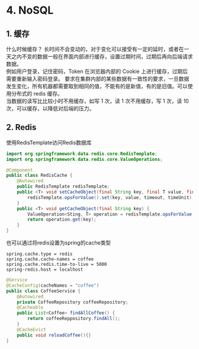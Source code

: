 # 4. NoSQL

## 1. 缓存

什么时候缓存？
长时间不会变动的，对于变化可以接受有一定的延时，或者在一天之内不变的数据一般在界面内部进行缓存，设置过期时间，过期后再向后端请求数据。  
例如用户登录，记住密码，Token 在浏览器内部的 Cookie 上进行缓存，过期后需要重新输入密码登录。
要求在集群内部的某些数据有一致性的要求，一旦数据发生变化，所有机器都需要取到相同的值，不能有的是新值，有的是旧值。可以使用分布式的 redis 缓存。  
当数据的读写比比较小时不用缓存，如写 1 次，读 1 次不用缓存，写 1 次，读 10 次，可以缓存，以降低对后端的压力。

## 2. Redis

使用RedisTemplate访问Redis数据库

```java
import org.springframework.data.redis.core.RedisTemplate;
import org.springframework.data.redis.core.ValueOperations;

@Component
public class RedisCache {
    @Autowired
    public RedisTemplate redisTemplate;
    public <T> void setCacheObject(final String key, final T value, final Long timeout, final TimeUnit timeUnit) {
        redisTemplate.opsForValue().set(key, value, timeout, timeUnit);
    }
    public <T> void getCacheObject(final String key) {
        ValueOperation<Sting, T> operation = redisTemplate.opsForValue();
        return operation.get(key);
    }
}
```

也可以通过将redis设置为spring的cache类型

```properties
spring.cache.type = redis
spring.cache.cache-names = coffee
spring.cache.redis.time-to-live = 5000
spring-redis.host = localhost
```

```java
@Service
@CacheConfig(cacheNames = "coffee")
public class CoffeeService {
    @Autowired
    private CoffeeRepository coffeeRepository;
    @Cacheable
    public List<Coffee> findAllCoffee() {
        return coffeeReppository.findAll();
    }
    @CacheEvict
    public void reloadCoffee(){}
}
```

